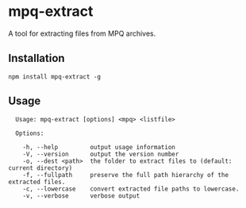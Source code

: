 # mpq-extract
A tool for extracting files from MPQ archives.

## Installation
`npm install mpq-extract -g`

## Usage
```
  Usage: mpq-extract [options] <mpq> <listfile>

  Options:

    -h, --help         output usage information
    -V, --version      output the version number
    -o, --dest <path>  the folder to extract files to (default: current directory)
    -f, --fullpath     preserve the full path hierarchy of the extracted files.
    -c, --lowercase    convert extracted file paths to lowercase.
    -v, --verbose      verbose output
```
